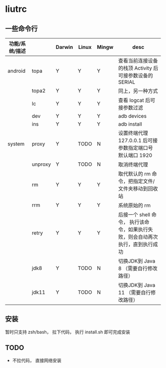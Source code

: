 # liutrc

## 一些命令行

| 功能/系统/描述 | | Darwin | Linux | Mingw | desc |
| --- | --- | --- | --- | --- | --- |
| android | topa | Y | Y | Y | 查看当前连接设备的栈顶 Activity 后可接参数设备的 SERIAL |
|  | topa2 | Y | Y | Y | 同上，另一种方式 |
|  | lc | Y | Y | Y | 查看 logcat 后可接参数过滤 |
|  | dev | Y | Y | Y | adb devices |
|  | ins | Y | Y | Y | adb install |
| system | proxy | Y | TODO | N | 设置终端代理 127.0.0.1 后可接参数指定端口号 默认端口 1920 |
|  | unproxy | Y | TODO | N | 取消终端代理 |
|  | rm | Y | Y | Y | 取代默认的 rm 命令，把指定文件/文件夹移动到回收站 |
|  | rrm | Y | Y | Y | 系统原始的 rm |
|  | retry | Y | Y | Y | 后接一个 shell 命令， 执行该命令，如果执行失败，则会自动再次执行，直到执行成功 |
|  | jdk8 | Y | TODO | N | 切换JDK到 Java 8 （需要自行修改路径） |
|  | jdk11 | Y | TODO | N | 切换JDK到 Java 11 （需要自行修改路径） |

## 安装

暂时只支持 zsh/bash， 拉下代码， 执行 install.sh 即可完成安装

## TODO

- 不拉代码， 直接网络安装
